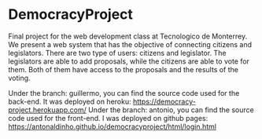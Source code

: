 # DemocracyProject
Final project for the web development class at Tecnologico de Monterrey.
We present a web system that has the objective of connecting citizens and legislators. 
There are two type of users: citizens and legislator.
The legislators are able to add proposals, while the citizens are able to vote for them.
Both of them have access to the proposals and the results of the voting.

Under the branch: guillermo, you can find the source code used for the back-end. It was deployed on heroku: https://democracy-project.herokuapp.com/
Under the branch: antonio, you can find the source code used for the front-end. I was deployed on github pages: https://antonaldinho.github.io/democracyproject/html/login.html
